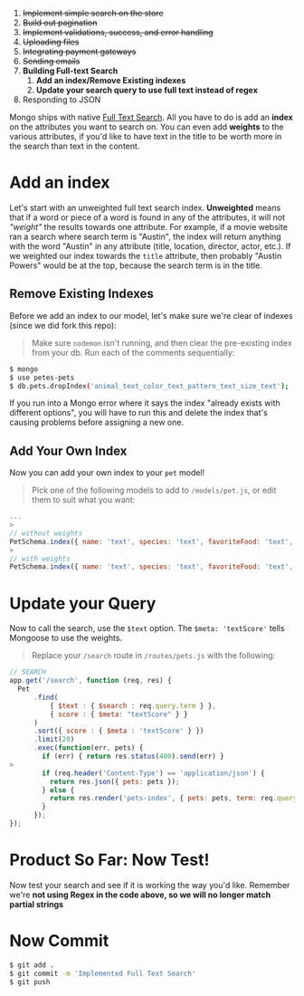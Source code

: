 
1. ~~Implement simple search on the store~~
1. ~~Build out pagination~~
1. ~~Implement validations, success, and error handling~~
1. ~~Uploading files~~
1. ~~Integrating payment gateways~~
1. ~~Sending emails~~
1. **Building Full-text Search**
    1. **Add an index/Remove Existing indexes**
    1. **Update your search query to use full text instead of regex**
1. Responding to JSON

Mongo ships with native [Full Text Search](https://en.wikipedia.org/wiki/Full-text_search). All you have to do is add an **index** on the attributes you want to search on. You can even add **weights** to the various attributes, if you'd like to have text in the title to be worth more in the search than text in the content.

# Add an index

Let's start with an unweighted full text search index. **Unweighted** means that if a word or piece of a word is found in any of the attributes, it will not *"weight"* the results towards one attribute. For example, if a movie website ran a search where search term is "Austin", the index will return anything with the word "Austin" in any attribute (title, location, director, actor, etc.). If we weighted our index towards the `title` attribute, then probably "Austin Powers" would be at the top, because the search term is in the title.

## Remove Existing Indexes
Before we add an index to our model, let's make sure we're clear of indexes (since we did fork this repo):

> Make sure `nodemon` isn't running, and then clear the pre-existing index from your db. Run each of the comments sequentially:
>
```bash
$ mongo
$ use petes-pets
$ db.pets.dropIndex('animal_text_color_text_pattern_text_size_text');
```

If you run into a Mongo error where it says the index "already exists with different options", you will have to run this and delete the index that's causing problems before assigning a new one.

## Add Your Own Index

Now you can add your own index to your `pet` model!

> Pick one of the following models to add to `/models/pet.js`, or edit them to suit what you want:
>
```js
...
>
// without weights
PetSchema.index({ name: 'text', species: 'text', favoriteFood: 'text', description: 'text' });
>
// with weights
PetSchema.index({ name: 'text', species: 'text', favoriteFood: 'text', description: 'text' }, {name: 'My text index', weights: {name: 10, species: 4, favoriteFood: 2, description: 1}});
```

# Update your Query

Now to call the search, use the `$text` option. The `$meta: 'textScore'` tells Mongoose to use the weights.

> Replace your `/search` route in `/routes/pets.js` with the following:
>
```js
// SEARCH
app.get('/search', function (req, res) {
  Pet
      .find(
          { $text : { $search : req.query.term } },
          { score : { $meta: "textScore" } }
      )
      .sort({ score : { $meta : 'textScore' } })
      .limit(20)
      .exec(function(err, pets) {
        if (err) { return res.status(400).send(err) }
>
        if (req.header('Content-Type') == 'application/json') {
          return res.json({ pets: pets });
        } else {
          return res.render('pets-index', { pets: pets, term: req.query.term });
        }
      });
});
```

# Product So Far: Now Test!

Now test your search and see if it is working the way you'd like. Remember we're **not using Regex in the code above, so we will no longer match partial strings**

# Now Commit

```bash
$ git add .
$ git commit -m 'Implemented Full Text Search'
$ git push
```
